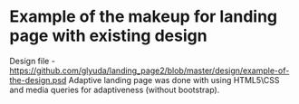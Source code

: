 # Example of the makeup for landing page with existing design

Design file - https://github.com/glyuda/landing_page2/blob/master/design/example-of-the-design.psd
Adaptive landing page was done with using HTML5\CSS and media queries for adaptiveness (without bootstrap).


